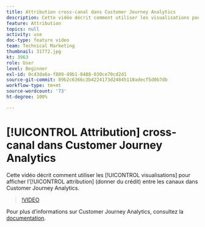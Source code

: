 ```yaml
---
title: Attribution cross-canal dans Customer Journey Analytics
description: Cette vidéo décrit comment utiliser les visualisations pour afficher l’attribution (donner du crédit) entre les canaux dans Adobe Customer Journey Analytics.
feature: Attribution
topics: null
activity: use
doc-type: feature video
team: Technical Marketing
thumbnail: 31772.jpg
kt: 3963
role: User
level: Beginner
exl-id: 0c43da6a-f809-49b1-8488-030ce70cd2d1
source-git-commit: 89b2c6366c3b4224173d24845110adecf5d0b7db
workflow-type: tm+mt
source-wordcount: '73'
ht-degree: 100%

---
```


# [!UICONTROL Attribution] cross-canal dans Customer Journey Analytics

Cette vidéo décrit comment utiliser les [!UICONTROL visualisations] pour afficher l’[!UICONTROL attribution] (donner du crédit) entre les canaux dans Customer Journey Analytics.

>[!VIDEO](https://video.tv.adobe.com/v/31772/?quality=12&learn=on)

Pour plus d’informations sur Customer Journey Analytics, consultez la [documentation](https://experienceleague.adobe.com/docs/analytics-platform/using/cja-landing.html?lang=fr).
